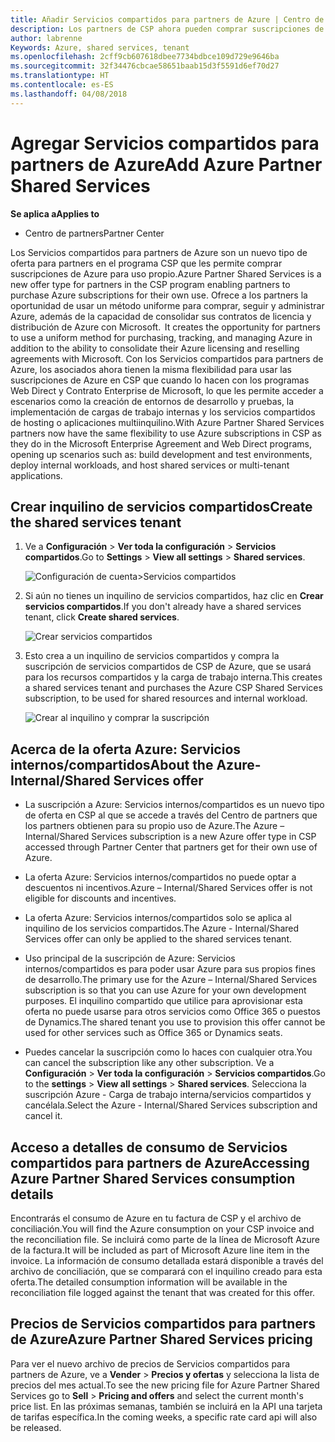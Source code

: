 ```yaml
---
title: Añadir Servicios compartidos para partners de Azure | Centro de partners
description: Los partners de CSP ahora pueden comprar suscripciones de Azure para su uso propio.
author: labrenne
Keywords: Azure, shared services, tenant
ms.openlocfilehash: 2cff9cb607618dbee7734bdbce109d729e9646ba
ms.sourcegitcommit: 32f34476cbcae58651baab15d3f5591d6ef70d27
ms.translationtype: HT
ms.contentlocale: es-ES
ms.lasthandoff: 04/08/2018
---
```

# <a name="add-azure-partner-shared-services"></a><span data-ttu-id="e23c0-103">Agregar Servicios compartidos para partners de Azure</span><span class="sxs-lookup"><span data-stu-id="e23c0-103">Add Azure Partner Shared Services</span></span>

**<span data-ttu-id="e23c0-104">Se aplica a</span><span class="sxs-lookup"><span data-stu-id="e23c0-104">Applies to</span></span>**

-  <span data-ttu-id="e23c0-105">Centro de partners</span><span class="sxs-lookup"><span data-stu-id="e23c0-105">Partner Center</span></span>

<span data-ttu-id="e23c0-106">Los Servicios compartidos para partners de Azure son un nuevo tipo de oferta para partners en el programa CSP que les permite comprar suscripciones de Azure para uso propio.</span><span class="sxs-lookup"><span data-stu-id="e23c0-106">Azure Partner Shared Services is a new offer type for partners in the CSP program enabling partners to purchase Azure subscriptions for their own use.</span></span><span data-ttu-id="e23c0-107"> Ofrece a los partners la oportunidad de usar un método uniforme para comprar, seguir y administrar Azure, además de la capacidad de consolidar sus contratos de licencia y distribución de Azure con Microsoft.</span><span class="sxs-lookup"><span data-stu-id="e23c0-107">  It creates the opportunity for partners to use a uniform method for purchasing, tracking, and managing Azure in addition to the ability to consolidate their Azure licensing and reselling agreements with Microsoft.</span></span> <span data-ttu-id="e23c0-108">Con los Servicios compartidos para partners de Azure, los asociados ahora tienen la misma flexibilidad para usar las suscripciones de Azure en CSP que cuando lo hacen con los programas Web Direct y Contrato Enterprise de Microsoft, lo que les permite acceder a escenarios como la creación de entornos de desarrollo y pruebas, la implementación de cargas de trabajo internas y los servicios compartidos de hosting o aplicaciones multiinquilino.</span><span class="sxs-lookup"><span data-stu-id="e23c0-108">With Azure Partner Shared Services partners now have the same flexibility to use Azure subscriptions in CSP as they do in the Microsoft Enterprise Agreement and Web Direct programs, opening up scenarios such as:  build development and test environments, deploy internal workloads, and host shared services or multi-tenant applications.</span></span>  

## <a name="create-the-shared-services-tenant"></a><span data-ttu-id="e23c0-109">Crear inquilino de servicios compartidos</span><span class="sxs-lookup"><span data-stu-id="e23c0-109">Create the shared services tenant</span></span>

1. <span data-ttu-id="e23c0-110">Ve a **Configuración** > **Ver toda la configuración** > **Servicios compartidos**.</span><span class="sxs-lookup"><span data-stu-id="e23c0-110">Go to **Settings** > **View all settings** > **Shared services**.</span></span>

    ![**Configuración de cuenta**>**Servicios compartidos**](images/sharedservices2.png)

2. <span data-ttu-id="e23c0-112">Si aún no tienes un inquilino de servicios compartidos, haz clic en **Crear servicios compartidos**.</span><span class="sxs-lookup"><span data-stu-id="e23c0-112">If you don't already have a shared services tenant, click **Create shared services**.</span></span>

    ![Crear servicios compartidos](images/sharedservices3.png)

3. <span data-ttu-id="e23c0-114">Esto crea a un inquilino de servicios compartidos y compra la suscripción de servicios compartidos de CSP de Azure, que se usará para los recursos compartidos y la carga de trabajo interna.</span><span class="sxs-lookup"><span data-stu-id="e23c0-114">This creates a shared services tenant and purchases the Azure CSP Shared Services subscription, to be used for shared resources and internal workload.</span></span>

    ![Crear al inquilino y comprar la suscripción](images/sharedservices5.png)

## <a name="about-the-azure--internalshared-services-offer"></a><span data-ttu-id="e23c0-116">Acerca de la oferta Azure: Servicios internos/compartidos</span><span class="sxs-lookup"><span data-stu-id="e23c0-116">About the Azure- Internal/Shared Services offer</span></span>

- <span data-ttu-id="e23c0-117">La suscripción a Azure: Servicios internos/compartidos es un nuevo tipo de oferta en CSP al que se accede a través del Centro de partners que los partners obtienen para su propio uso de Azure.</span><span class="sxs-lookup"><span data-stu-id="e23c0-117">The Azure – Internal/Shared Services subscription is a new Azure offer type in CSP accessed through Partner Center that partners get for their own use of Azure.</span></span> 

- <span data-ttu-id="e23c0-118">La oferta Azure: Servicios internos/compartidos no puede optar a descuentos ni incentivos.</span><span class="sxs-lookup"><span data-stu-id="e23c0-118">Azure – Internal/Shared Services offer is not eligible for discounts and incentives.</span></span>

- <span data-ttu-id="e23c0-119">La oferta Azure: Servicios internos/compartidos solo se aplica al inquilino de los servicios compartidos.</span><span class="sxs-lookup"><span data-stu-id="e23c0-119">The Azure - Internal/Shared Services offer can only be applied to the shared services tenant.</span></span>

- <span data-ttu-id="e23c0-120">Uso principal de la suscripción de Azure: Servicios internos/compartidos es para poder usar Azure para sus propios fines de desarrollo.</span><span class="sxs-lookup"><span data-stu-id="e23c0-120">The primary use for the Azure – Internal/Shared Services subscription is so that you can use Azure for your own development purposes.</span></span> <span data-ttu-id="e23c0-121">El inquilino compartido que utilice para aprovisionar esta oferta no puede usarse para otros servicios como Office 365 o puestos de Dynamics.</span><span class="sxs-lookup"><span data-stu-id="e23c0-121">The shared tenant you use to provision this offer cannot be used for other services such as Office 365 or Dynamics seats.</span></span> 

- <span data-ttu-id="e23c0-122">Puedes cancelar la suscripción como lo haces con cualquier otra.</span><span class="sxs-lookup"><span data-stu-id="e23c0-122">You can cancel the subscription like any other subscription.</span></span> <span data-ttu-id="e23c0-123">Ve a **Configuración** > **Ver toda la configuración** > **Servicios compartidos**.</span><span class="sxs-lookup"><span data-stu-id="e23c0-123">Go to the **settings** > **View all settings** > **Shared services**.</span></span> <span data-ttu-id="e23c0-124">Selecciona la suscripción Azure - Carga de trabajo interna/servicios compartidos y cancélala.</span><span class="sxs-lookup"><span data-stu-id="e23c0-124">Select the Azure - Internal/Shared Services subscription and cancel it.</span></span>

## <a name="accessing-azure-partner-shared-services-consumption-details"></a><span data-ttu-id="e23c0-125">Acceso a detalles de consumo de Servicios compartidos para partners de Azure</span><span class="sxs-lookup"><span data-stu-id="e23c0-125">Accessing Azure Partner Shared Services consumption details</span></span>

<span data-ttu-id="e23c0-126">Encontrarás el consumo de Azure en tu factura de CSP y el archivo de conciliación.</span><span class="sxs-lookup"><span data-stu-id="e23c0-126">You will find the Azure consumption on your CSP invoice and the reconciliation file.</span></span> <span data-ttu-id="e23c0-127">Se incluirá como parte de la línea de Microsoft Azure de la factura.</span><span class="sxs-lookup"><span data-stu-id="e23c0-127">It will be included as part of Microsoft Azure line item in the invoice.</span></span> <span data-ttu-id="e23c0-128">La información de consumo detallada estará disponible a través del archivo de conciliación, que se comparará con el inquilino creado para esta oferta.</span><span class="sxs-lookup"><span data-stu-id="e23c0-128">The detailed consumption information will be available in the reconciliation file logged against the tenant that was created for this offer.</span></span> 

## <a name="azure-partner-shared-services-pricing"></a><span data-ttu-id="e23c0-129">Precios de Servicios compartidos para partners de Azure</span><span class="sxs-lookup"><span data-stu-id="e23c0-129">Azure Partner Shared Services pricing</span></span>

<span data-ttu-id="e23c0-130">Para ver el nuevo archivo de precios de Servicios compartidos para partners de Azure, ve a **Vender** > **Precios y ofertas** y selecciona la lista de precios del mes actual.</span><span class="sxs-lookup"><span data-stu-id="e23c0-130">To see the new pricing file for Azure Partner Shared Services go to **Sell** > **Pricing and offers** and select the current month's price list.</span></span> <span data-ttu-id="e23c0-131">En las próximas semanas, también se incluirá en la API una tarjeta de tarifas específica.</span><span class="sxs-lookup"><span data-stu-id="e23c0-131">In the coming weeks, a specific rate card api will also be released.</span></span>


